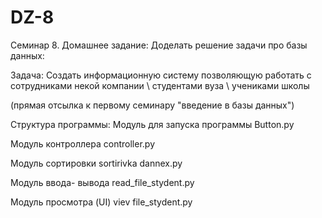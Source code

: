 # DZ-8
Семинар 8. Домашнее задание:
Доделать решение задачи про базы данных:

Задача: Создать информационную систему позволяющую работать с сотрудниками некой компании \ студентами вуза \ учениками школы

(прямая отсылка к первому семинару "введение в базы данных")

Структура программы:
Модуль для запуска программы
Button.py

Модуль контроллера
controller.py

Модуль сортировки
sortirivka dannex.py

Модуль ввода- вывода
read_file_stydent.py

Модуль просмотра (UI)
viev file_stydent.py
